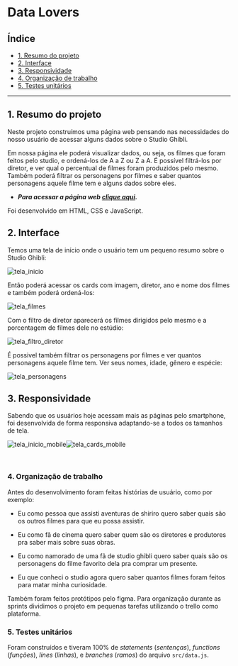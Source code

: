 # Data Lovers


## Índice

* [1. Resumo do projeto](#1-resumo-do-projeto)
* [2. Interface](#2-interface)
* [3. Responsividade](#3-responsividade)
* [4. Organização de trabalho](#4-organização-de-trabalho)
* [5. Testes unitários](#5-testes-unitários)


***


## 1. Resumo do projeto

Neste projeto construímos uma página web pensando nas necessidades do nosso usuário
de acessar alguns dados sobre o Studio Ghibli.

Em nossa página ele poderá visualizar dados, ou seja, os filmes que foram feitos 
pelo studio, e ordená-los de A a Z ou Z a A. É possível filtrá-los por diretor,
e ver qual o percentual de filmes foram produzidos pelo mesmo. Também poderá filtrar
os personagens por filmes e saber quantos personagens aquele filme tem e alguns dados
sobre eles.

- ***Para acessar a página web [clique aqui](https://daphnevilhar.github.io/SAP009-data-lovers/src/index.html).***

Foi desenvolvido em HTML, CSS e JavaScript.

## 2. Interface

Temos uma tela de início onde o usuário tem um pequeno resumo sobre o Studio Ghibli:

![tela_inicio](https://user-images.githubusercontent.com/122536567/226693408-0cb19a4e-9dfe-4110-ac56-bc966a57bd10.png)

Então poderá acessar os cards com imagem, diretor, ano e nome dos filmes e também poderá ordená-los:

![tela_filmes](https://user-images.githubusercontent.com/122536567/226691782-e8b340c8-bcb8-43be-8afb-58f7dd37e41f.png)

Com o filtro de diretor aparecerá os filmes dirigidos pelo mesmo e a porcentagem de filmes dele no estúdio:

![tela_filtro_diretor](https://user-images.githubusercontent.com/122536567/226691979-7650c0a1-1266-4851-b6bc-8b1436ba582b.png)

É possivel também filtrar os personagens por filmes e ver quantos personagens aquele filme tem. Ver seus nomes, idade, gênero e espécie:

![tela_personagens](https://user-images.githubusercontent.com/122536567/226692064-88cc50f8-4c3c-48c1-831a-d2d848d78064.png)


## 3. Responsividade

Sabendo que os usuários hoje acessam mais as páginas pelo smartphone, foi desenvolvida de forma responsiva adaptando-se a todos os tamanhos de tela.


![tela_inicio_mobile](https://user-images.githubusercontent.com/122536567/226697344-c1cdc153-2420-4a24-ae9b-9796aa0fd7ee.png)![tela_cards_mobile](https://user-images.githubusercontent.com/122536567/226696288-70ba0579-0013-404d-8ef4-b5c8959d0975.png)

&nbsp;

### 4. Organização de trabalho

Antes do desenvolvimento foram feitas histórias de usuário, como por exemplo:

- Eu como pessoa que assisti aventuras de shiriro quero saber quais são os outros filmes para que eu possa assistir.

- Eu como fã de cinema quero saber quem são os diretores e produtores pra saber mais sobre suas obras.

- Eu como namorado de uma fã de studio ghibli quero saber quais são os personagens do filme favorito dela pra comprar um presente.

- Eu que conheci o studio agora quero saber quantos filmes foram feitos para matar minha curiosidade.

Também foram feitos protótipos pelo figma. Para organização durante as sprints dividimos o projeto em pequenas tarefas
utilizando o trello como plataforma.

### 5. Testes unitários

Foram construídos e tiveram 100% de _statements_
(_sentenças_), _functions_ (_funções_), _lines_ (_linhas_), e _branches_
(_ramos_) do arquivo `src/data.js`.
